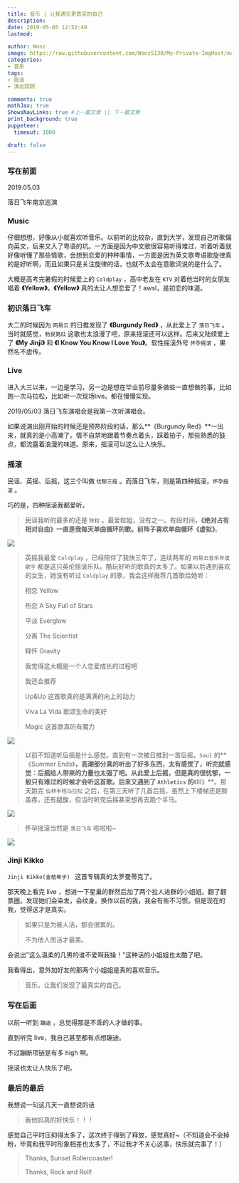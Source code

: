 ```yaml
---
title: 音乐 | 让我遇见更真实的自己
description: 
date: 2019-05-05 12:52:49
lastmod:

author: Wonz
image: https://raw.githubusercontent.com/Wonz5130/My-Private-ImgHost/master/img/TIM图片20190505123515.jpg
categories:
- 音乐
tags:
- 摇滚
- 演出回顾

comments: true
mathJax: true
ShowsNavLinks: true #上一篇文章 || 下一篇文章
print_background: true
puppeteer:
  timeout: 1000

draft: false
---
```

### 写在前面

2019.05.03

落日飞车南京巡演

### Music

仔细想想，好像从小就喜欢听音乐。以前听的比较杂，直到大学，发现自己听歌偏向英文，后来又入了粤语的坑。一方面是因为中文歌很容易听得难过，听着听着就好像听懂了那些情歌，会想到恋爱的种种事情，一方面是因为英文歌粤语歌旋律真的是好听啊，而且如果只是关注旋律的话，也就不太会在意歌词说的是什么了。

大概是高考完暑假的时候爱上的 `Coldplay` ，高中老友在 `KTV` 对着他当时的女朋友唱着 **《Yellow》**。**《Yellow》** 真的太让人想恋爱了！awsl，是初恋的味道。

### 初识落日飞车

大二的时候因为 `网易云` 的日推发现了 **《Burgundy Red》** ，从此爱上了 `落日飞车` 。当时就感觉，`勃艮第红` 这歌也太浪漫了吧，原来摇滚还可以这样。后来又陆续爱上了 **《My Jinji》** 和 **《I Know You Know I Love You》**。软性摇滚外号 `怀孕摇滚` ，果然名不虚传。

### Live

进入大三以来，一边是学习，另一边是想在毕业前尽量多做些一直想做的事，比如跑一次马拉松，比如听一次现场live。都在慢慢实现。

2019/05/03 落日飞车演唱会是我第一次听演唱会。

如果说演出刚开始的时候还是预热阶段的话，那么**《Burgundy Red》**一出来，就真的是小高潮了。情不自禁地跟着节奏点着头，踩着拍子，那些熟悉的鼓点，都流露着浪漫的味道。原来，摇滚可以这么让人快乐。

### 摇滚

民谣、英摇、后摇，这三个叫做 `忧郁三摇` 。而落日飞车，则是第四种摇滚，`怀孕摇滚` 。

巧的是，四种摇滚我都爱听。

> 民谣我听的最多的还是 `陈粒` 。最爱粒姐，没有之一。有段时间，**《绝对占有 相对自由》**一直是我每天单曲循环的歌。前阵子喜欢单曲循环**《虚拟》**。

![](https://raw.githubusercontent.com/Wonz5130/My-Private-ImgHost/master/img/IMG_3652.JPG)

> 英摇我最爱 `Coldplay` ，已经陪伴了我快三年了，连续两年的 `网易云音乐年度歌手` 都是这只英伦摇滚乐队。酷玩好听的歌真的太多了。如果以后遇到喜欢的女生，她没有听过 `Coldplay` 的歌，我会这样推荐几首歌给她听：
>
> 相恋 Yellow
>
> 热恋 A Sky Full of Stars
>
> 平淡 Everglow
>
> 分离 The Scientist
>
> 释怀 Gravity
>
> 我觉得这大概是一个人恋爱成长的过程吧
>
> 我还会推荐
>
> Up&Up 这首歌真的是满满的向上的动力
>
> Viva La Vida 歌颂生命的美好
>
> Magic 这首歌真的有魔力

![](https://raw.githubusercontent.com/Wonz5130/My-Private-ImgHost/master/img/IMG_0760.JPG)

> 以前不知道听后摇是什么感觉。直到有一次被日推到一首后摇，`Saul` 的**《Summer Ends》**，高潮部分真的听出了好多东西，太有感觉了，听完就感觉：后摇给人带来的力量也太强了吧。从此爱上后摇，但是真的很忧郁，一般只有难过的时候才会听这首歌。后来又遇到了 `Athletics` 的**《Ⅲ》**。那天跑完 `仙林半程马拉松` 之后，在第三天听了几首后摇，虽然上下楼梯还是膝盖疼，还有腿酸，但当时听完后摇甚至想再去跑个半马。

![](https://raw.githubusercontent.com/Wonz5130/My-Private-ImgHost/master/img/TIM图片20190505122900.png)

> 怀孕摇滚当然是 `落日飞车` 啦啦啦~

![](https://raw.githubusercontent.com/Wonz5130/My-Private-ImgHost/master/img/TIM图片20190505123047.jpg)

### Jinji Kikko

`Jinji Kikko(金桔希子) ` 这首专辑真的太罗曼蒂克了。

那天晚上看完 live ，想进一下星巢的群然后加了两个拉人进群的小姐姐。翻了翻票圈。发现她们会染发，会纹身。换作以前的我，我会有些不习惯。但是现在的我，觉得这才是真实。

> 如果只是为被人活，那会很累的。
>
> 不为他人而活才最美。

会说出"这么温柔的几男的谁不爱啊我操！"这种话的小姐姐也太酷了吧。

我看得出，意外加好友的那两个小姐姐是真的喜欢音乐。

> 音乐，让我们发现了最真实的自己。

### 写在后面

以前一听到 `蹦迪` ，总觉得那是不乖的人才做的事。

直到听完 live，我自己甚至都有点想蹦迪。

不过蹦断项链是有多 high 啊。

摇滚也太让人快乐了吧。

### 最后的最后

我想说一句这几天一直想说的话

> 我他妈真的好快乐！！！

感觉自己平时压抑得太多了，这次终于得到了释放，感觉真好~（不知道会不会掉粉，毕竟和我平时形象相差也太多了，不过我才不关心这事，快乐就完事了！）

> Thanks, Sunset Rollercoaster!
>
> Thanks, Rock and Roll!
